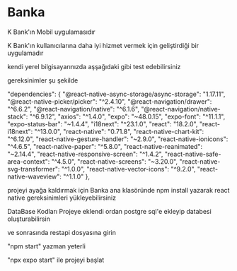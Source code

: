 # Banka

K Bank'ın Mobil uygulamasıdır

K Bank'ın kullanıcılarına daha iyi hizmet vermek için geliştirdiği bir uygulamadır

kendi yerel bilgisayarınızda aşşağıdaki gibi test edebilirsiniz

gereksinimler şu şekilde 

"dependencies": {
        "@react-native-async-storage/async-storage": "1.17.11",
        "@react-native-picker/picker": "^2.4.10",
        "@react-navigation/drawer": "^6.6.2",
        "@react-navigation/native": "^6.1.6",
        "@react-navigation/native-stack": "^6.9.12",
        "axios": "^1.4.0",
        "expo": "~48.0.15",
        "expo-font": "^11.1.1",
        "expo-status-bar": "~1.4.4",
        "i18next": "^23.1.0",
        "react": "18.2.0",
        "react-i18next": "^13.0.0",
        "react-native": "0.71.8",
        "react-native-chart-kit": "^6.12.0",
        "react-native-gesture-handler": "~2.9.0",
        "react-native-ionicons": "^4.6.5",
        "react-native-paper": "^5.8.0",
        "react-native-reanimated": "~2.14.4",
        "react-native-responsive-screen": "^1.4.2",
        "react-native-safe-area-context": "^4.5.0",
        "react-native-screens": "~3.20.0",
        "react-native-svg-transformer": "^1.0.0",
        "react-native-vector-icons": "^9.2.0",
        "react-native-waveview": "^1.1.0"
      },
   
  
  projeyi ayağa kaldırmak için Banka ana klasöründe npm install yazarak react native gereksinimleri yükleyebilirsiniz
  
  DataBase Kodları Projeye eklendi ordan postgre sql'e ekleyip databesi oluşturabilirsin 

  ve sonrasında restapi dosyasına girin 

  "npm start" yazman yeterli 

  "npx expo start" ile projeyi başlat 
